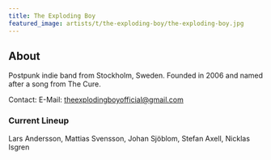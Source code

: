 ```yaml
---
title: The Exploding Boy
featured_image: artists/t/the-exploding-boy/the-exploding-boy.jpg
---
```

## About

Postpunk indie band from Stockholm, Sweden. Founded in 2006 and named after a song from The Cure.

Contact:
E-Mail: theexplodingboyofficial@gmail.com

### Current Lineup

Lars Andersson, Mattias Svensson, Johan Sjöblom, Stefan Axell, Nicklas Isgren


